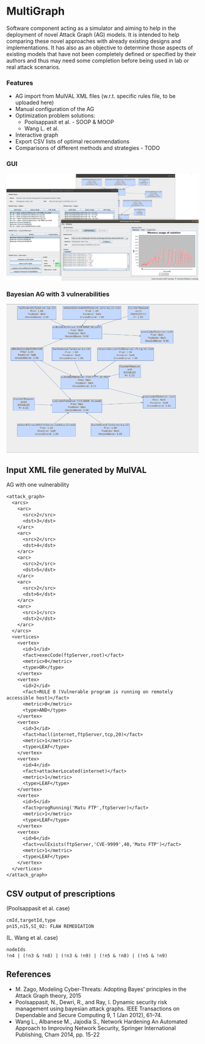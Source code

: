# MultiGraph
Software component acting as a simulator and aiming to help in the deployment of novel Attack Graph (AG) models. 
It is intended to help comparing these novel approaches with already existing designs and implementations. 
It has also as an objective to determine those aspects of existing models that have not been completely defined or specified by their authors and thus may need some completion before being used in lab or real attack scenarios.  

### Features
* AG import from MulVAL XML files (w.r.t. specific rules file, to be uploaded here)
* Manual configuration of the AG
* Optimization problem solutions:
	* Poolsappasit et al. - SOOP & MOOP
	* Wang L. et al.
* Interactive graph
* Export CSV lists of optimal recommendations
* Comparisons of different methods and strategies - TODO

### GUI 
![GUI](/src/es/um/multigraph/resources/images/MultiGraphScreen2.png)

### Bayesian AG with 3 vulnerabilities 
![Attack Graph](/src/es/um/multigraph/resources/images/MultiGraphScreen3.png)


## Input XML file generated by MulVAL 
AG with one vulnerability
```
<attack_graph>
  <arcs>
    <arc>
      <src>2</src>
      <dst>3</dst>
    </arc>
    <arc>
      <src>2</src>
      <dst>4</dst>
    </arc>
    <arc>
      <src>2</src>
      <dst>5</dst>
    </arc>
    <arc>
      <src>2</src>
      <dst>6</dst>
    </arc>
    <arc>
      <src>1</src>
      <dst>2</dst>
    </arc>
  </arcs>
  <vertices>
    <vertex>
      <id>1</id>
      <fact>execCode(ftpServer,root)</fact>
      <metric>0</metric>
      <type>OR</type>
    </vertex>
    <vertex>
      <id>2</id>
      <fact>RULE 0 (Vulnerable program is running on remotely accessible host)</fact>
      <metric>0</metric>
      <type>AND</type>
    </vertex>
    <vertex>
      <id>3</id>
      <fact>hacl(internet,ftpServer,tcp,20)</fact>
      <metric>1</metric>
      <type>LEAF</type>
    </vertex>
    <vertex>
      <id>4</id>
      <fact>attackerLocated(internet)</fact>
      <metric>1</metric>
      <type>LEAF</type>
    </vertex>
    <vertex>
      <id>5</id>
      <fact>progRunning('Matu FTP',ftpServer)</fact>
      <metric>1</metric>
      <type>LEAF</type>
    </vertex>
    <vertex>
      <id>6</id>
      <fact>vulExists(ftpServer,'CVE-9999',40,'Matu FTP')</fact>
      <metric>1</metric>
      <type>LEAF</type>
    </vertex>
  </vertices>
</attack_graph>
```

## CSV output of prescriptions
(Poolsappasit et al. case)
```
cmId,targetId,type
pn15,n15,SI_02: FLAW REMEDIATION
```

(L. Wang et al. case)
```
nodeIds
!n4 | (!n3 & !n8) | (!n3 & !n9) | (!n5 & !n8) | (!n5 & !n9)
```


## References   
* M. Zago, Modeling Cyber-Threats: Adopting Bayes' principles in the Attack Graph theory, 2015  
* Poolsappasit, N., Dewri, R., and Ray, I. Dynamic security risk management using bayesian attack graphs. IEEE Transactions on Dependable and Secure Computing 9, 1 (Jan 2012), 61–74.  
* Wang L., Albanese M., Jajodia S., Network Hardening An Automated Approach to Improving Network Security, Springer International Publishing, Cham 2014, pp. 15-22
